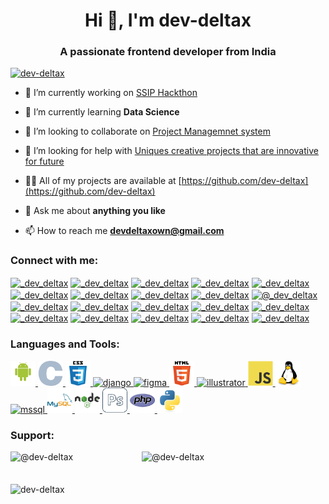 <h1 align="center">Hi 👋, I'm dev-deltax</h1>
<h3 align="center">A passionate frontend developer from India</h3>

<p align="left"> <a href="https://github.com/ryo-ma/github-profile-trophy"><img src="https://github-profile-trophy.vercel.app/?username=dev-deltax" alt="dev-deltax" /></a> </p>

- 🔭 I’m currently working on [SSIP Hackthon](https://www.ssipgujarat.in/)

- 🌱 I’m currently learning **Data Science**

- 👯 I’m looking to collaborate on [Project Managemnet system](https://www.ssipgujarat.in/)

- 🤝 I’m looking for help with [Uniques creative projects that are innovative for future](https://www.ssipgujarat.in/)

- 👨‍💻 All of my projects are available at [https://github.com/dev-deltax](https://github.com/dev-deltax)

- 💬 Ask me about **anything you like**

- 📫 How to reach me **devdeltaxown@gmail.com**

<h3 align="left">Connect with me:</h3>
<p align="left">
<a href="https://dev.to/_dev_deltax" target="blank"><img align="center" src="https://raw.githubusercontent.com/rahuldkjain/github-profile-readme-generator/master/src/images/icons/Social/devto.svg" alt="_dev_deltax" height="30" width="40" /></a>
<a href="https://twitter.com/_dev_deltax" target="blank"><img align="center" src="https://raw.githubusercontent.com/rahuldkjain/github-profile-readme-generator/master/src/images/icons/Social/twitter.svg" alt="_dev_deltax" height="30" width="40" /></a>
<a href="https://linkedin.com/in/_dev_deltax" target="blank"><img align="center" src="https://raw.githubusercontent.com/rahuldkjain/github-profile-readme-generator/master/src/images/icons/Social/linked-in-alt.svg" alt="_dev_deltax" height="30" width="40" /></a>
<a href="https://codesandbox.com/_dev_deltax" target="blank"><img align="center" src="https://raw.githubusercontent.com/rahuldkjain/github-profile-readme-generator/master/src/images/icons/Social/codesandbox.svg" alt="_dev_deltax" height="30" width="40" /></a>
<a href="https://fb.com/_dev_deltax" target="blank"><img align="center" src="https://raw.githubusercontent.com/rahuldkjain/github-profile-readme-generator/master/src/images/icons/Social/facebook.svg" alt="_dev_deltax" height="30" width="40" /></a>
<a href="https://instagram.com/_dev_deltax" target="blank"><img align="center" src="https://raw.githubusercontent.com/rahuldkjain/github-profile-readme-generator/master/src/images/icons/Social/instagram.svg" alt="_dev_deltax" height="30" width="40" /></a>
<a href="https://dribbble.com/_dev_deltax" target="blank"><img align="center" src="https://raw.githubusercontent.com/rahuldkjain/github-profile-readme-generator/master/src/images/icons/Social/dribbble.svg" alt="_dev_deltax" height="30" width="40" /></a>
<a href="https://www.behance.net/_dev_deltax" target="blank"><img align="center" src="https://raw.githubusercontent.com/rahuldkjain/github-profile-readme-generator/master/src/images/icons/Social/behance.svg" alt="_dev_deltax" height="30" width="40" /></a>
<a href="https://hashnode.com/_dev_deltax" target="blank"><img align="center" src="https://raw.githubusercontent.com/rahuldkjain/github-profile-readme-generator/master/src/images/icons/Social/hashnode.svg" alt="_dev_deltax" height="30" width="40" /></a>
<a href="https://medium.com/@_dev_deltax" target="blank"><img align="center" src="https://raw.githubusercontent.com/rahuldkjain/github-profile-readme-generator/master/src/images/icons/Social/medium.svg" alt="@_dev_deltax" height="30" width="40" /></a>
<a href="https://www.youtube.com/c/_dev_deltax" target="blank"><img align="center" src="https://raw.githubusercontent.com/rahuldkjain/github-profile-readme-generator/master/src/images/icons/Social/youtube.svg" alt="_dev_deltax" height="30" width="40" /></a>
<a href="https://www.codechef.com/users/_dev_deltax" target="blank"><img align="center" src="https://cdn.jsdelivr.net/npm/simple-icons@3.1.0/icons/codechef.svg" alt="_dev_deltax" height="30" width="40" /></a>
<a href="https://www.hackerrank.com/_dev_deltax" target="blank"><img align="center" src="https://raw.githubusercontent.com/rahuldkjain/github-profile-readme-generator/master/src/images/icons/Social/hackerrank.svg" alt="_dev_deltax" height="30" width="40" /></a>
<a href="https://codeforces.com/profile/_dev_deltax" target="blank"><img align="center" src="https://raw.githubusercontent.com/rahuldkjain/github-profile-readme-generator/master/src/images/icons/Social/codeforces.svg" alt="_dev_deltax" height="30" width="40" /></a>
<a href="https://www.leetcode.com/_dev_deltax" target="blank"><img align="center" src="https://raw.githubusercontent.com/rahuldkjain/github-profile-readme-generator/master/src/images/icons/Social/leet-code.svg" alt="_dev_deltax" height="30" width="40" /></a>
<a href="https://www.hackerearth.com/_dev_deltax" target="blank"><img align="center" src="https://raw.githubusercontent.com/rahuldkjain/github-profile-readme-generator/master/src/images/icons/Social/hackerearth.svg" alt="_dev_deltax" height="30" width="40" /></a>
<a href="https://auth.geeksforgeeks.org/user/_dev_deltax" target="blank"><img align="center" src="https://raw.githubusercontent.com/rahuldkjain/github-profile-readme-generator/master/src/images/icons/Social/geeks-for-geeks.svg" alt="_dev_deltax" height="30" width="40" /></a>
<a href="https://www.topcoder.com/members/_dev_deltax" target="blank"><img align="center" src="https://raw.githubusercontent.com/rahuldkjain/github-profile-readme-generator/master/src/images/icons/Social/topcoder.svg" alt="_dev_deltax" height="30" width="40" /></a>
<a href="https://discord.gg/_dev_deltax" target="blank"><img align="center" src="https://raw.githubusercontent.com/rahuldkjain/github-profile-readme-generator/master/src/images/icons/Social/discord.svg" alt="_dev_deltax" height="30" width="40" /></a>
<a href="/_dev_deltax" target="blank"><img align="center" src="https://raw.githubusercontent.com/rahuldkjain/github-profile-readme-generator/master/src/images/icons/Social/rss.svg" alt="_dev_deltax" height="30" width="40" /></a>
</p>

<h3 align="left">Languages and Tools:</h3>
<p align="left"> <a href="https://developer.android.com" target="_blank" rel="noreferrer"> <img src="https://raw.githubusercontent.com/devicons/devicon/master/icons/android/android-original-wordmark.svg" alt="android" width="40" height="40"/> </a> <a href="https://www.cprogramming.com/" target="_blank" rel="noreferrer"> <img src="https://raw.githubusercontent.com/devicons/devicon/master/icons/c/c-original.svg" alt="c" width="40" height="40"/> </a> <a href="https://www.w3schools.com/css/" target="_blank" rel="noreferrer"> <img src="https://raw.githubusercontent.com/devicons/devicon/master/icons/css3/css3-original-wordmark.svg" alt="css3" width="40" height="40"/> </a> <a href="https://www.djangoproject.com/" target="_blank" rel="noreferrer"> <img src="https://cdn.worldvectorlogo.com/logos/django.svg" alt="django" width="40" height="40"/> </a> <a href="https://www.figma.com/" target="_blank" rel="noreferrer"> <img src="https://www.vectorlogo.zone/logos/figma/figma-icon.svg" alt="figma" width="40" height="40"/> </a> <a href="https://www.w3.org/html/" target="_blank" rel="noreferrer"> <img src="https://raw.githubusercontent.com/devicons/devicon/master/icons/html5/html5-original-wordmark.svg" alt="html5" width="40" height="40"/> </a> <a href="https://www.adobe.com/in/products/illustrator.html" target="_blank" rel="noreferrer"> <img src="https://www.vectorlogo.zone/logos/adobe_illustrator/adobe_illustrator-icon.svg" alt="illustrator" width="40" height="40"/> </a> <a href="https://developer.mozilla.org/en-US/docs/Web/JavaScript" target="_blank" rel="noreferrer"> <img src="https://raw.githubusercontent.com/devicons/devicon/master/icons/javascript/javascript-original.svg" alt="javascript" width="40" height="40"/> </a> <a href="https://www.linux.org/" target="_blank" rel="noreferrer"> <img src="https://raw.githubusercontent.com/devicons/devicon/master/icons/linux/linux-original.svg" alt="linux" width="40" height="40"/> </a> <a href="https://www.microsoft.com/en-us/sql-server" target="_blank" rel="noreferrer"> <img src="https://www.svgrepo.com/show/303229/microsoft-sql-server-logo.svg" alt="mssql" width="40" height="40"/> </a> <a href="https://www.mysql.com/" target="_blank" rel="noreferrer"> <img src="https://raw.githubusercontent.com/devicons/devicon/master/icons/mysql/mysql-original-wordmark.svg" alt="mysql" width="40" height="40"/> </a> <a href="https://nodejs.org" target="_blank" rel="noreferrer"> <img src="https://raw.githubusercontent.com/devicons/devicon/master/icons/nodejs/nodejs-original-wordmark.svg" alt="nodejs" width="40" height="40"/> </a> <a href="https://www.photoshop.com/en" target="_blank" rel="noreferrer"> <img src="https://raw.githubusercontent.com/devicons/devicon/master/icons/photoshop/photoshop-line.svg" alt="photoshop" width="40" height="40"/> </a> <a href="https://www.php.net" target="_blank" rel="noreferrer"> <img src="https://raw.githubusercontent.com/devicons/devicon/master/icons/php/php-original.svg" alt="php" width="40" height="40"/> </a> <a href="https://www.python.org" target="_blank" rel="noreferrer"> <img src="https://raw.githubusercontent.com/devicons/devicon/master/icons/python/python-original.svg" alt="python" width="40" height="40"/> </a> </p>

<h3 align="left">Support:</h3>
<p><a href="https://www.buymeacoffee.com/@dev-deltax"> <img align="left" src="https://cdn.buymeacoffee.com/buttons/v2/default-yellow.png" height="50" width="210" alt="@dev-deltax" /></a><a href="https://ko-fi.com/@dev-deltax"> <img align="left" src="https://cdn.ko-fi.com/cdn/kofi3.png?v=3" height="50" width="210" alt="@dev-deltax" /></a></p><br><br>

<p><img align="center" src="https://github-readme-stats.vercel.app/api/top-langs?username=dev-deltax&show_icons=true&locale=en&layout=compact" alt="dev-deltax" /></p>
